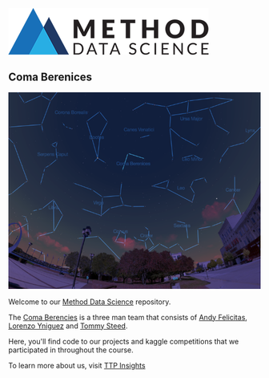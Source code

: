 ![Method-Logo](img/method_logo_small.png)

## Coma Berenices

![Coma-Cluster](img/coma2.png)

Welcome to our [Method Data Science](http://www.methoddatascience.com/) repository. 

The [Coma Berencies](https://ttpinsights.com/) is a three man team that consists of [Andy Felicitas](https://github.com/ABFdata), [Lorenzo Yniguez](https://github.com/lyniguez) and [Tommy Steed](https://github.com/tommysteed).

Here, you'll find code to our projects and kaggle competitions that we participated in throughout the course.

To learn more about us, visit [TTP Insights](https://ttpinsights.com/)
